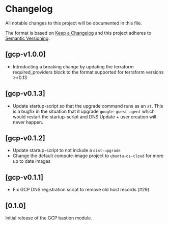 # Changelog
All notable changes to this project will be documented in this file.

The format is based on [Keep a Changelog](http://keepachangelog.com/en/1.0.0/)
and this project adheres to [Semantic Versioning](http://semver.org/spec/v2.0.0.html).

## [gcp-v1.0.0]
* Introducting a breaking change by updating the terraform required_providers block to the format supported for terraform versions >=0.13

## [gcp-v0.1.3]
* Update startup-script so that the upgrade command runs as an `at`. This is a bugfix in the situation that it upgrade `google-guest-agent` which would restart the startup-script and DNS Update + user creation will never happen.

## [gcp-v0.1.2]

* Update startup-script to not include a `dist-upgrade`
* Change the default compute-image project to `ubuntu-os-cloud` for more up to date images

## [gcp-v0.1.1]

* Fix GCP DNS registration script to remove old host records (#29)

## [0.1.0]

Initial release of the GCP bastion module.

